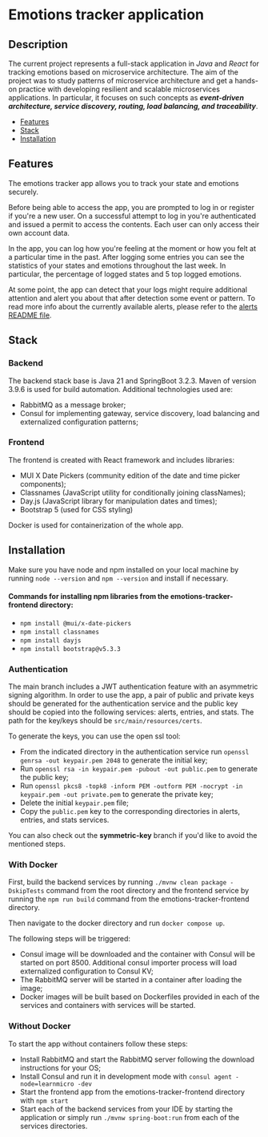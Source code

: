# Emotions tracker application



## Description

The current project represents a full-stack application in _Java_ and _React_
for tracking emotions based on microservice architecture. The aim of the project 
was to study patterns of microservice architecture and get a hands-on 
practice with developing resilient and scalable microservices applications. 
In particular, it focuses on such concepts as _**event-driven architecture, 
service discovery, routing, load balancing, and traceability**_. 

- [Features](#features)
- [Stack](#stack)
- [Installation](#installation)

## Features

The emotions tracker app allows you to track your state and emotions securely.

Before being able to access the app, you are prompted to log in or register 
if you're a new user. On a successful attempt to log in you're authenticated
and issued a permit to access the contents. Each user can only access their
own account data.

In the app, you can log how you're feeling at the moment or how you felt 
at a particular time in the past. After logging some entries you can see
the statistics of your states and emotions throughout the last week. In 
particular, the percentage of logged states and 5 top logged emotions.

At some point, the app can detect that your logs might require additional
attention and alert you about that after detection some event or pattern. 
To read more info about the currently available alerts, please refer to the 
[alerts README file](./alerts/README.md). 

## Stack

### Backend
The backend stack base is Java 21 and SpringBoot 3.2.3. Maven of version 3.9.6
is used for build automation.
Additional technologies used are:
- RabbitMQ as a message broker;
- Consul for implementing gateway, service discovery, load balancing
and externalized configuration patterns;

### Frontend
The frontend is created with React framework and includes libraries:
- MUI X Date Pickers (community edition of the date and time picker components);
- Classnames (JavaScript utility for conditionally joining classNames);
- Day.js (JavaScript library for manipulation dates and times);
- Bootstrap 5 (used for CSS styling)

Docker is used for containerization of the whole app.

## Installation

Make sure you have node and npm installed on your local machine by
running `node --version` and `npm --version` and install if necessary.

#### Commands for installing npm libraries from the emotions-tracker-frontend directory:
- `npm install @mui/x-date-pickers`
- `npm install classnames`
- `npm install dayjs`
- `npm install bootstrap@v5.3.3`

### Authentication

The main branch includes a JWT authentication feature with an asymmetric signing 
algorithm. In order to use the app, a pair of public and private keys should be 
generated for the authentication service and the public key should be
copied into the following services: alerts, entries, and stats. 
The path for the key/keys should be `src/main/resources/certs`.

To generate the keys, you can use the open ssl tool:
- From the indicated directory
in the authentication service run `openssl genrsa -out keypair.pem 2048` to
generate the initial key;
- Run `openssl rsa -in keypair.pem -pubout -out public.pem` to generate the
public key;
- Run `openssl pkcs8 -topk8 -inform PEM -outform PEM -nocrypt -in keypair.pem -out private.pem`
to generate the private key;
- Delete the initial `keypair.pem` file;
- Copy the `public.pem` key to the corresponding directories in alerts, entries, 
and stats services.

You can also check out the **symmetric-key** branch if you'd like to avoid the
mentioned steps.


### With Docker

First, build the backend services by running `./mvnw clean package -DskipTests` 
command from the root directory and the frontend service by running the
`npm run build` command from the emotions-tracker-frontend directory.

Then navigate to the docker directory and run `docker compose up`. 

The following steps will be triggered:
- Consul image will be downloaded and the container with Consul will be
started on port 8500. Additional consul importer process will load 
externalized configuration to Consul KV;
- The RabbitMQ server will be started in a container after loading the image;
- Docker images will be built based on Dockerfiles provided in each of 
the services and containers with services will be started. 

  
### Without Docker

To start the app without containers follow these steps:
- Install RabbitMQ and start the RabbitMQ server following the download 
instructions for your OS;
- Install Consul and run it in development mode with 
`consul agent -node=learnmicro -dev`
- Start the frontend app from the emotions-tracker-frontend directory with `npm start`
- Start each of the backend services from your IDE by starting the application 
or simply run `./mvnw spring-boot:run` from each of the
services directories.

